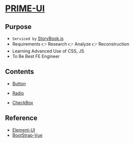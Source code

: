 # [PRIME-UI](https://hamsungjun.github.io/)

## Purpose
- `Serviced by` [StoryBook.js](https://github.com/storybookjs/storybook)
- Requirements 👉 Research 👉 Analyze 👉 Reconstruction
- Learning Advanced Use of CSS, JS
- To Be Best FE Engineer

## Contents

- [Button](https://github.com/HamSungJun/PRIME-UI/tree/master/src/packages/components/pui-button)

- [Radio](https://github.com/HamSungJun/PRIME-UI/tree/master/src/packages/components/pui-radio)

- [CheckBox](https://github.com/HamSungJun/PRIME-UI/tree/master/src/packages/components/pui-checkbox)

## Reference
- [Element-UI](https://element.eleme.cn/#/en-US)
- [BootStrap-Vue](https://bootstrap-vue.org/)